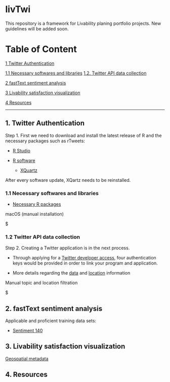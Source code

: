 # livTwi
This repository is a framework for Livability planing portfolio projects. New guidelines will be added soon.


# Table of Content

[1    Twitter Authentication](https://github.com/NextUrban/livTwi/blob/master/README.md#1-twitter-authentication)

   [1.1     Necessary softwares and libraries]()
   [1.2.    Twitter API data collection]()

[2    fastText sentiment analysis](https://github.com/NextUrban/livTwi/blob/master/README.md#2-fasttext-sentiment-analysis)

[3    Livability satisfaction visualization](https://github.com/NextUrban/livTwi/blob/master/README.md#3-livability-satisfaction-visualization)

[4    Resources]()

--------------------------------------------------------------------------------------------------------------------------------------------------------------------

## 1. Twitter Authentication


Step 1. First we need to download and install the latest release of R and the necessary packages such as rTweets:

* [R Studio](https://rstudio.com/products/rstudio/download/)

* [R software](https://cran.r-project.org/bin/macosx/)
  * [XQuartz](https://www.xquartz.org/)

After every software update, XQartz needs to be reinstalled.

   ### 1.1  Necessary softwares and libraries

* [Necessary R packages](https://cran.r-project.org/web/packages/nat/vignettes/Installation.html)

macOS (manual installation)

$


  ### 1.2  Twitter API data collection

Step 2. Creating a Twitter application is in the next process.

  * Through applying for a [Twitter developer access](https://developer.twitter.com/en/apply-for-access), four authentication keys would be provided in order to link your program and application. 

  * More details regarding the [data]() and [location](https://developer.twitter.com/en/docs/tutorials/filtering-tweets-by-location) information

Manual topic and location filtration

$ 



## 2. fastText sentiment analysis
Applicable and proficient training data sets:

 * [Sentiment 140](http://help.sentiment140.com/for-students)
 
 
 
 
 ## 3. Livability satisfaction visualization
 
 [Geospatial metadata](https://developer.twitter.com/en/docs/tutorials/tweet-geo-metadata)
 


 ## 4. Resources
